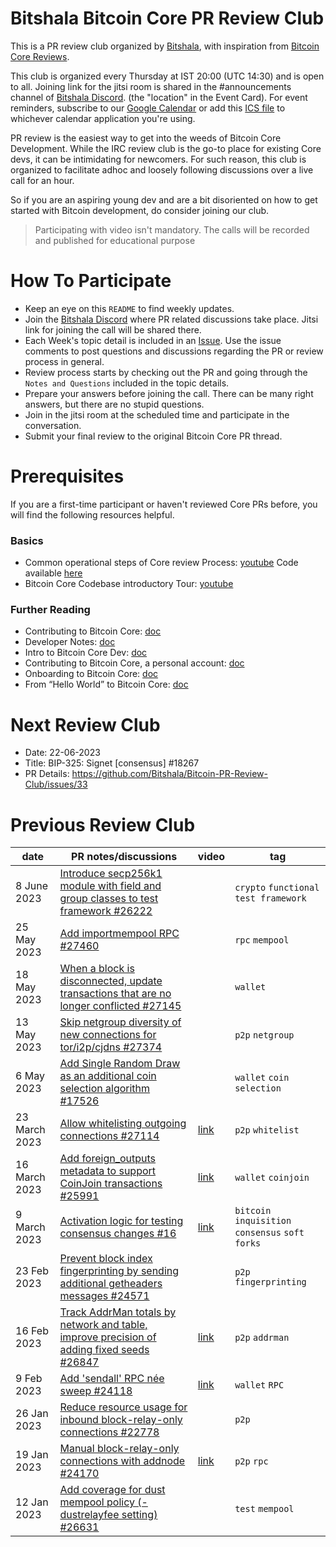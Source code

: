 # Bitshala Bitcoin Core PR Review Club

This is a PR review club organized by [Bitshala](https://www.bitshala.org/), with inspiration from [Bitcoin Core Reviews](https://bitcoincore.reviews/).

This club is organized every Thursday at IST 20:00 (UTC 14:30) and is open to all. Joining link for the jitsi room is shared in the  #announcements channel of [Bitshala Discord](https://discord.gg/atjEPVTdsQ). (the "location" in the Event Card). For event reminders, subscribe to our [Google Calendar](https://calendar.google.com/calendar/render?cid=1e2c7851addc2867f080e0baf593ed3a758d4af7fbf2118a509b916aaa1a31a1@group.calendar.google.com) or add this [ICS file](https://calendar.google.com/calendar/ical/1e2c7851addc2867f080e0baf593ed3a758d4af7fbf2118a509b916aaa1a31a1%40group.calendar.google.com/public/basic.ics) to whichever calendar application you're using.

PR review is the easiest way to get into the weeds of Bitcoin Core Development. While the IRC review club is the go-to place for existing Core devs, it can be intimidating for newcomers. For such reason, this club is organized to facilitate adhoc and loosely following discussions over a live call for an hour.

So if you are an aspiring young dev and are a bit disoriented on how to get started with Bitcoin development, do consider joining our club.

> Participating with video isn't mandatory.
> The calls will be recorded and published for educational purpose

# How To Participate

 - Keep an eye on this `README` to find weekly updates.
 - Join the [Bitshala Discord](https://discord.gg/atjEPVTdsQ) where PR related discussions take place. Jitsi link for joining the call will be shared there.
 - Each Week's topic detail is included in an [Issue](https://github.com/Bitshala/Bitcoin-Core-Review/issues). Use the issue comments to post questions and discussions regarding the PR or review process in general.
 - Review process starts by checking out the PR and going through the `Notes and Questions` included in the topic details.
 - Prepare your answers before joining the call. There can be many right answers, but there are no stupid questions.
 - Join in the jitsi room at the scheduled time and participate in the conversation.
 - Submit your final review to the original Bitcoin Core PR thread.

# Prerequisites

If you are a first-time participant or haven't reviewed Core PRs before, you will find the following resources helpful.

### Basics
 - Common operational steps of Core review Process: [youtube](https://youtu.be/n5CRJRqkAoc)
   Code available [here](./test-pr.sh)
 - Bitcoin Core Codebase introductory Tour: [youtube](https://www.youtube.com/watch?v=MbinzItqsXI)

### Further Reading
 - Contributing to Bitcoin Core: [doc](https://github.com/bitcoin/bitcoin/blob/master/CONTRIBUTING.md)
 - Developer Notes: [doc](https://github.com/bitcoin/bitcoin/blob/master/doc/developer-notes.md)
 - Intro to Bitcoin Core Dev: [doc](https://bitcointechtalk.com/a-gentle-introduction-to-bitcoin-core-development-fdc95eaee6b8)
 - Contributing to Bitcoin Core, a personal account: [doc](https://bitcointechtalk.com/contributing-to-bitcoin-core-a-personal-account-35f3a594340b)
 - Onboarding to Bitcoin Core: [doc](https://medium.com/@amitiu/onboarding-to-bitcoin-core-7c1a83b20365)
 - From “Hello World” to Bitcoin Core: [doc](https://rajarshi149.medium.com/from-hello-world-to-bitcoin-core-dd233ce99f72)


# Next Review Club
 - Date: 22-06-2023
 - Title: BIP-325: Signet [consensus] #18267
 - PR Details: https://github.com/Bitshala/Bitcoin-PR-Review-Club/issues/33


# Previous Review Club

| date          | PR notes/discussions                                                                                                                                           | video                                | tag                                            |
|---------------|----------------------------------------------------------------------------------------------------------------------------------------------------------------|--------------------------------------|------------------------------------------------|
| 8 June 2023   | [Introduce secp256k1 module with field and group classes to test framework #26222](https://github.com/Bitshala/Bitcoin-PR-Review-Club/discussions/32) |   | `crypto` `functional test framework` |
| 25 May 2023   | [Add importmempool RPC #27460](https://github.com/Bitshala/Bitcoin-PR-Review-Club/discussions/28)                                                              |                                      | `rpc` `mempool`                                |
| 18 May 2023   | [When a block is disconnected, update transactions that are no longer conflicted #27145](https://github.com/Bitshala/Bitcoin-PR-Review-Club/discussions/27)    |                                      | `wallet`                                       |
| 13 May 2023   | [Skip netgroup diversity of new connections for tor/i2p/cjdns #27374](https://github.com/Bitshala/Bitcoin-PR-Review-Club/discussions/24)                       |                                      | `p2p` `netgroup`                               |
| 6 May 2023    | [Add Single Random Draw as an additional coin selection algorithm #17526](https://github.com/Bitshala/Bitcoin-PR-Review-Club/discussions/22)                   |                                      | `wallet` `coin selection`                      |
| 23 March 2023 | [Allow whitelisting outgoing connections #27114](https://github.com/Bitshala/Bitcoin-PR-Review-Club/discussions/20)                                            | [link](https://youtu.be/EYPfGw9Z14w) | `p2p` `whitelist`                              |
| 16 March 2023 | [Add foreign_outputs metadata to support CoinJoin transactions #25991](https://github.com/Bitshala/Bitcoin-PR-Review-Club/discussions/18)                      | [link](https://youtu.be/oE3pQMK1oTk) | `wallet` `coinjoin`                            |
| 9 March 2023  | [Activation logic for testing consensus changes #16](https://github.com/Bitshala/Bitcoin-PR-Review-Club/discussions/16)                                        | [link](https://youtu.be/gXPKYZujeJE) | `bitcoin inquisition` `consensus` `soft forks` |
| 23 Feb 2023   | [Prevent block index fingerprinting by sending additional getheaders messages #24571](https://github.com/Bitshala/Bitcoin-PR-Review-Club/discussions/14)       |                                      | `p2p` `fingerprinting`                         |
| 16 Feb 2023   | [Track AddrMan totals by network and table, improve precision of adding fixed seeds #26847](https://github.com/Bitshala/Bitcoin-PR-Review-Club/discussions/12) | [link](https://youtu.be/fp5lmVss--Q) | `p2p` `addrman`                                |
| 9 Feb 2023    | [Add 'sendall' RPC née sweep #24118](https://github.com/Bitshala/Bitcoin-PR-Review-Club/discussions/10)                                                        | [link](https://youtu.be/BWIpr2bR1Iw) | `wallet` `RPC`                                 |
| 26 Jan 2023   | [Reduce resource usage for inbound block-relay-only connections #22778](https://github.com/Bitshala/Bitcoin-PR-Review-Club/discussions/8)                      |                                      | `p2p`                                          |
| 19 Jan 2023   | [Manual block-relay-only connections with addnode #24170](https://github.com/Bitshala/Bitcoin-PR-Review-Club/discussions/4)                                    | [link](https://youtu.be/4YCUHsfFazQ) | `p2p` `rpc`                                    |
| 12 Jan 2023   | [Add coverage for dust mempool policy (-dustrelayfee setting) #26631 ](https://github.com/Bitshala/Bitcoin-PR-Review-Club/discussions/7)                       |                                      | `test` `mempool`                               |
